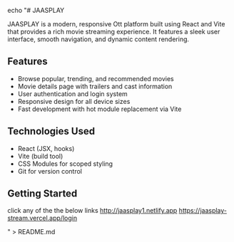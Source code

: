 echo "# JAASPLAY

JAASPLAY is a modern, responsive Ott platform built using React and Vite that provides a rich movie streaming experience. It features a sleek user interface, smooth navigation, and dynamic content rendering.

## Features

- Browse popular, trending, and recommended movies
- Movie details page with trailers and cast information
- User authentication and login system
- Responsive design for all device sizes
- Fast development with hot module replacement via Vite

## Technologies Used

- React (JSX, hooks)
- Vite (build tool)
- CSS Modules for scoped styling
- Git for version control

## Getting Started

click any of the the below links 
http://jaasplay1.netlify.app
https://jaasplay-stream.vercel.app/login




" > README.md
